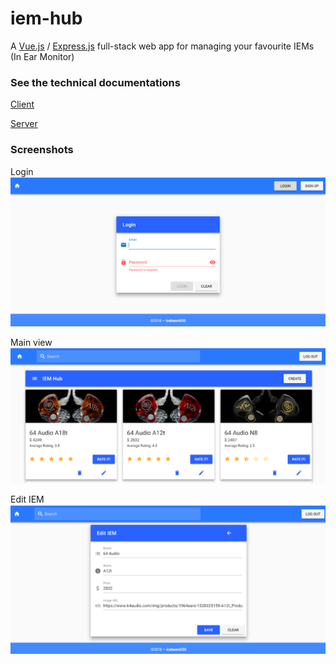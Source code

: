 # iem-hub
A [Vue.js](https://vuejs.org/v2/guide/index.html) / [Express.js](https://expressjs.com/) full-stack web app for managing your favourite IEMs (In Ear Monitor)

### See the technical documentations
[Client](./client/README.md)

[Server](./server/README.md)

### Screenshots
Login
![](./Screenshot_1.png)

Main view
![](./Screenshot_2.png)

Edit IEM
![](./Screenshot_3.png)
